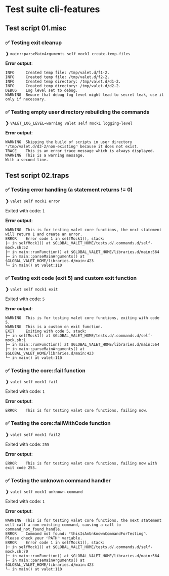 # Test suite cli-features

## Test script 01.misc

### ✅ Testing exit cleanup

❯ `main::parseMainArguments self mock1 create-temp-files`

**Error output**:

```text
INFO     Created temp file: /tmp/valet.d/f1-2.
INFO     Created temp file: /tmp/valet.d/f2-2.
INFO     Created temp directory: /tmp/valet.d/d1-2.
INFO     Created temp directory: /tmp/valet.d/d2-2.
DEBUG    Log level set to debug.
WARNING  Beware that debug log level might lead to secret leak, use it only if necessary.
```

### ✅ Testing empty user directory rebuilding the commands

❯ `VALET_LOG_LEVEL=warning valet self mock1 logging-level`

**Error output**:

```text
WARNING  Skipping the build of scripts in user directory ⌜/tmp/valet.d/d3-2/non-existing⌝ because it does not exist.
TRACE    This is an error trace message which is always displayed.
WARNING  This is a warning message.
With a second line.
```

## Test script 02.traps

### ✅ Testing error handling (a statement returns != 0)

❯ `valet self mock1 error`

Exited with code: `1`

**Error output**:

```text
WARNING  This is for testing valet core functions, the next statement will return 1 and create an error.
ERROR    Error code 1 in selfMock1(), stack:
├─ in selfMock1() at $GLOBAL_VALET_HOME/tests.d/.commands.d/self-mock.sh:52
├─ in main::runFunction() at $GLOBAL_VALET_HOME/libraries.d/main:564
├─ in main::parseMainArguments() at $GLOBAL_VALET_HOME/libraries.d/main:423
└─ in main() at valet:110
```

### ✅ Testing exit code (exit 5) and custom exit function

❯ `valet self mock1 exit`

Exited with code: `5`

**Error output**:

```text
WARNING  This is for testing valet core functions, exiting with code 5.
WARNING  This is a custom on exit function.
EXIT     Exiting with code 5, stack:
├─ in selfMock1() at $GLOBAL_VALET_HOME/tests.d/.commands.d/self-mock.sh:1
├─ in main::runFunction() at $GLOBAL_VALET_HOME/libraries.d/main:564
├─ in main::parseMainArguments() at $GLOBAL_VALET_HOME/libraries.d/main:423
└─ in main() at valet:110
```

### ✅ Testing the core::fail function

❯ `valet self mock1 fail`

Exited with code: `1`

**Error output**:

```text
ERROR    This is for testing valet core functions, failing now.
```

### ✅ Testing the core::failWithCode function

❯ `valet self mock1 fail2`

Exited with code: `255`

**Error output**:

```text
ERROR    This is for testing valet core functions, failing now with exit code 255.
```

### ✅ Testing the unknown command handler

❯ `valet self mock1 unknown-command`

Exited with code: `1`

**Error output**:

```text
WARNING  This is for testing valet core functions, the next statement will call a non existing command, causing a call to command_not_found_handle.
ERROR    Command not found: ⌜thisIsAnUnknownCommandForTesting⌝.
Please check your ⌜PATH⌝ variable.
ERROR    Error code 1 in selfMock1(), stack:
├─ in selfMock1() at $GLOBAL_VALET_HOME/tests.d/.commands.d/self-mock.sh:70
├─ in main::runFunction() at $GLOBAL_VALET_HOME/libraries.d/main:564
├─ in main::parseMainArguments() at $GLOBAL_VALET_HOME/libraries.d/main:423
└─ in main() at valet:110
```

